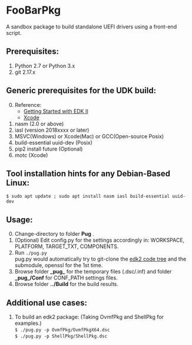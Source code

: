FooBarPkg
===
A sandbox package to build standalone UEFI drivers using a front-end script.

## Prerequisites:
1. Python 2.7 or Python 3.x
2. git 2.17.x

## Generic prerequisites for the UDK build:
0. Reference:
    - [Getting Started with EDK II](https://github.com/tianocore/tianocore.github.io/wiki/Getting%20Started%20with%20EDK%20II) 
    - [Xcode](https://github.com/tianocore/tianocore.github.io/wiki/Xcode)
1. nasm (2.0 or above)
2. iasl (version 2018xxxx or later)
3. MSVC(Windows) or Xcode(Mac) or GCC(Open-source Posix)
4. build-essential uuid-dev (Posix)
5. pip2 install future (Optional)
6. motc (Xcode)

## Tool installation hints for any Debian-Based Linux:
 `$ sudo apt update ; sudo apt install nasm iasl build-essential uuid-dev`

## Usage: 
0. Change-directory to folder **Pug** .
1. (Optional) Edit config.py for the settings accordingly in: WORKSPACE, PLATFORM, TARGET_TXT, COMPONENTS.
2. Run `./pug.py` <br>
    pug.py would automatically try to git-clone the [edk2 code tree](https://github.com/tianocore/edk2) and the submodule, openssl for the 1st time.
3. Browse folder **\_pug\_** for the temporary files (.dsc/.inf) and folder **\_pug\_/Conf** for CONF_PATH settings files.
4. Browse folder **\.\./Build** for the build results.

## Additional use cases:
1. To build an edk2 package: (Taking OvmfPkg and ShellPkg for examples.)<br>
  `$ ./pug.py -p OvmfPkg/OvmfPkgX64.dsc`<br>
  `$ ./pug.py -p ShellPkg/ShellPkg.dsc`<br>
